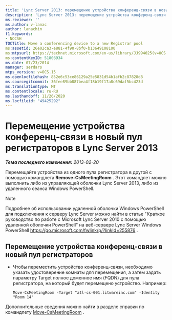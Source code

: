 ```yaml
---
title: 'Lync Server 2013: перемещение устройства конференц-связи в новый пул регистраторов'
description: 'Lync Server 2013: перемещение устройства конференц-связи в новый пул регистраторов.'
ms.reviewer: ''
ms.author: v-lanac
author: lanachin
f1.keywords:
- NOCSH
TOCTitle: Move a conferencing device to a new Registrar pool
ms:assetid: 26e02ca3-e881-4f90-8bf0-b13649108100
ms:mtpsurl: https://technet.microsoft.com/en-us/library/JJ994025(v=OCS.15)
ms:contentKeyID: 51803934
ms.date: 07/23/2014
manager: serdars
mtps_version: v=OCS.15
ms.openlocfilehash: 852e6c53ce86129a25e5831d54b1afb2c87828d8
ms.sourcegitcommit: 36fee89bb887bea4f18b19f17a8c69daf5bc423d
ms.translationtype: MT
ms.contentlocale: ru-RU
ms.lasthandoff: 11/26/2020
ms.locfileid: "49425292"
---
```

# <a name="move-a-conferencing-device-to-a-new-registrar-pool-in-lync-server-2013"></a>Перемещение устройства конференц-связи в новый пул регистраторов в Lync Server 2013

<div data-xmlns="http://www.w3.org/1999/xhtml">

<div class="topic" data-xmlns="http://www.w3.org/1999/xhtml" data-msxsl="urn:schemas-microsoft-com:xslt" data-cs="https://msdn.microsoft.com/">

<div data-asp="https://msdn2.microsoft.com/asp">



</div>

<div id="mainSection">

<div id="mainBody">

<span> </span>

_**Тема последнего изменения:** 2013-02-20_

Перемещайте устройства из одного пула регистратора в другой с помощью командлета **Remove-CsMeetingRoom** . Этот командлет можно выполнить либо из управляющей оболочки Lync Server 2013, либо из удаленного сеанса Windows PowerShell.

<div>


> [!NOTE]  
> Подробнее об использовании удаленной оболочки Windows PowerShell для подключения к серверу Lync Server можно найти в статье "Краткое руководство по работе с Microsoft Lync Server 2010 с помощью удаленной оболочки PowerShell" на веб-сервере Lync Server Windows PowerShell <A href="https://go.microsoft.com/fwlink/p/?linkid=255876">https://go.microsoft.com/fwlink/p/?linkId=255876</A> .



</div>

<div>


<div>

## <a name="moving-a-conferencing-device-to-a-new-registrar-pool"></a>Перемещение устройства конференц-связи в новый пул регистраторов

  - Чтобы переместить устройство конференц-связи, необходимо указать удостоверение комнаты для перемещения, а затем задать параметру Target полное доменное имя (FQDN) для пула регистратора, на который будет перемещено устройство. Например:
    
        Move-CsMeetingRoom -Target "atl-cs-001.litwareinc.com" -Identity "Room 14"

</div>

Дополнительные сведения можно найти в разделе справки по командлету [Move-CsMeetingRoom](https://docs.microsoft.com/powershell/module/skype/Move-CsMeetingRoom) .

</div>

</div>

<span> </span>

</div>

</div>

</div>

